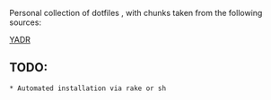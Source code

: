 Personal collection of dotfiles , with chunks taken from the following sources:

[YADR](https://github.com/skwp/dotfiles)

## TODO:
	* Automated installation via rake or sh
